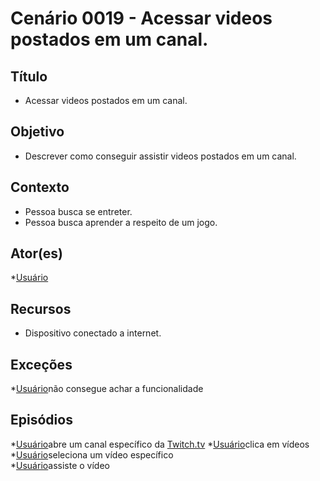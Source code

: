 # Cenário 0019 - Acessar videos postados em um canal.

## Título 
* Acessar videos postados em um canal.

## Objetivo
* Descrever como conseguir assistir videos postados em um canal.

## Contexto
* Pessoa busca se entreter.
* Pessoa busca aprender a respeito de um jogo.

## Ator(es)
*[Usuário](User)

## Recursos
* Dispositivo conectado a internet.

## Exceções
*[Usuário](User)não consegue achar a funcionalidade

## Episódios
*[Usuário](User)abre um canal específico da [Twitch.tv](http://www.twitch.tv)
*[Usuário](User)clica em vídeos
*[Usuário](User)seleciona um vídeo específico  
*[Usuário](User)assiste o vídeo